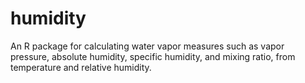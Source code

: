 # humidity
An R package for calculating water vapor measures such as vapor pressure, absolute humidity, specific humidity, and mixing ratio, from temperature and relative humidity.
